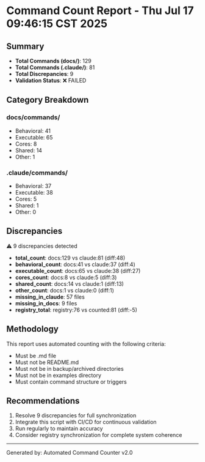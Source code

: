 # Command Count Report - Thu Jul 17 09:46:15 CST 2025

## Summary
- **Total Commands (docs/)**: 129
- **Total Commands (.claude/)**: 81
- **Total Discrepancies**: 9
- **Validation Status**: ❌ FAILED

## Category Breakdown

### docs/commands/
- Behavioral: 41
- Executable: 65
- Cores: 8
- Shared: 14
- Other: 1

### .claude/commands/
- Behavioral: 37
- Executable: 38
- Cores: 5
- Shared: 1
- Other: 0

## Discrepancies
⚠️ 9 discrepancies detected

- **total_count**: docs:129 vs claude:81 (diff:48)
- **behavioral_count**: docs:41 vs claude:37 (diff:4)
- **executable_count**: docs:65 vs claude:38 (diff:27)
- **cores_count**: docs:8 vs claude:5 (diff:3)
- **shared_count**: docs:14 vs claude:1 (diff:13)
- **other_count**: docs:1 vs claude:0 (diff:1)
- **missing_in_claude**: 57 files
- **missing_in_docs**: 9 files
- **registry_total**: registry:76 vs counted:81 (diff:-5)

## Methodology
This report uses automated counting with the following criteria:
- Must be .md file
- Must not be README.md
- Must not be in backup/archived directories
- Must not be in examples directory
- Must contain command structure or triggers

## Recommendations
1. Resolve 9 discrepancies for full synchronization
2. Integrate this script with CI/CD for continuous validation
3. Run regularly to maintain accuracy
4. Consider registry synchronization for complete system coherence

---
Generated by: Automated Command Counter v2.0
